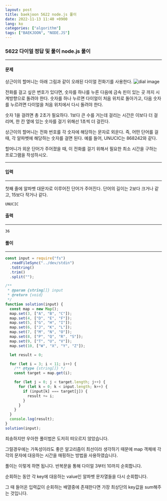 ```yaml
---
layout: post
title: baekjoon 5622 node.js 풀이
date: 2022-11-13 11:40 +0900
lang: ko
categories: ["algorithm"]
tags: ["BAEKJOON", "NODE.JS"]
---
```


### 5622 다이얼 정답 및 풀이 node.js 풀이

--- 

#### 문제 
상근이의 할머니는 아래 그림과 같이 오래된 다이얼 전화기를 사용한다.
![dial image](https://upload.acmicpc.net/9c88dd24-3a4c-4a09-bc50-e6496958214d/-/preview/)

전화를 걸고 싶은 번호가 있다면, 숫자를 하나를 누른 다음에 금속 핀이 있는 곳 까지 시계방향으로 돌려야 한다. 숫자를 하나 누르면 다이얼이 처음 위치로 돌아가고, 다음 숫자를 누르려면 다이얼을 처음 위치에서 다시 돌려야 한다.

숫자 1을 걸려면 총 2초가 필요하다. 1보다 큰 수를 거는데 걸리는 시간은 이보다 더 걸리며, 한 칸 옆에 있는 숫자를 걸기 위해선 1초씩 더 걸린다.

상근이의 할머니는 전화 번호를 각 숫자에 해당하는 문자로 외운다. 즉, 어떤 단어를 걸 때, 각 알파벳에 해당하는 숫자를 걸면 된다. 예를 들어, UNUCIC는 868242와 같다.

할머니가 외운 단어가 주어졌을 때, 이 전화를 걸기 위해서 필요한 최소 시간을 구하는 프로그램을 작성하시오.

--- 

#### 입력
--- 
첫째 줄에 알파벳 대문자로 이루어진 단어가 주어진다. 단어의 길이는 2보다 크거나 같고, 15보다 작거나 같다.


```
UNUCIC
```
#### 출력
--- 

```
36
```
#### 풀이
--- 

```js
const input = require("fs")
  .readFileSync("../dev/stdin")
  .toString()
  .trim()
  .split("");

/**
 * @param {string[]} input
 * @return {void}
 */
function solution(input) {
  const map = new Map();
  map.set(3, ["A", "B", "C"]);
  map.set(4, ["D", "E", "F"]);
  map.set(5, ["G", "H", "I"]);
  map.set(6, ["J", "K", "L"]);
  map.set(7, ["M", "N", "O"]);
  map.set(8, ["P", "Q", "R", "S"]);
  map.set(9, ["T", "U", "V"]);
  map.set(10, ["W", "X", "Y", "Z"]);

  let result = 0;

  for (let i = 3; i < 11; i++) {
    /** @type {string[]} */
    const target = map.get(i);

    for (let j = 0; j < target.length; j++) {
      for (let k = 0; k < input.length; k++) {
        if (input[k] === target[j]) {
          result += i;
        }
      }
    }
  }
  console.log(result);
}
solution(input);

```

죄송하지만 우아한 풀이법은 도저히 떠오르지 않았습니다.

그럴경우에는 가독성이라도 좋은 알고리즘이 최선이라 생각하기 때문에
map 객체에 각각의 문자에 대응하는 시간을 매핑하는 방법을 사용하였습니다.

풀이는 이렇게 하면 됩니다. 반복문을 통해 다이얼 3부터 10까지 순회합니다.

순회하는 동안 각 key에 대응하는 value인 알파벳 문자열들을 다시 순회합니다.

그 때 들어온 입력값이 순회하는 배열중에 존재한다면 가장 최상단의 key값을 sum해주는 것입니다.

